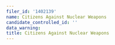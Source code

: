 ```yaml
---
filer_id: '1402139'
name: Citizens Against Nuclear Weapons
candidate_controlled_id: ''
data_warning: 
title: Citizens Against Nuclear Weapons
---
```

